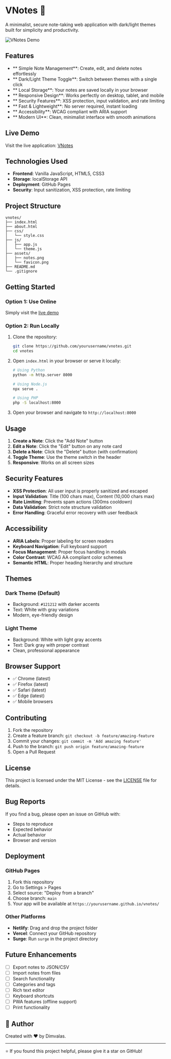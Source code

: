 # VNotes 📝

A minimalist, secure note-taking web application with dark/light themes built for simplicity and productivity.

![VNotes Demo](assets/demo.gif)

## Features

- ** Simple Note Management**: Create, edit, and delete notes effortlessly
- ** Dark/Light Theme Toggle**: Switch between themes with a single click
- ** Local Storage**: Your notes are saved locally in your browser
- ** Responsive Design**: Works perfectly on desktop, tablet, and mobile
- ** Security Features**: XSS protection, input validation, and rate limiting
- ** Fast & Lightweight**: No server required, instant loading
- ** Accessibility**: WCAG compliant with ARIA support
- ** Modern UI**: Clean, minimalist interface with smooth animations

## Live Demo

Visit the live application: [VNotes](https://yourusername.github.io/vnotes/)

## Technologies Used

- **Frontend**: Vanilla JavaScript, HTML5, CSS3
- **Storage**: localStorage API
- **Deployment**: GitHub Pages
- **Security**: Input sanitization, XSS protection, rate limiting

##  Project Structure

```
vnotes/
├── index.html          
├── about.html          
├── css/
│   └── style.css       
├── js/
│   ├── app.js          
│   └── theme.js        
├── assets/
│   ├── notes.png       
│   └── favicon.png     
├── README.md           
└── .gitignore          
```

##  Getting Started

### Option 1: Use Online
Simply visit the [live demo](https://yourusername.github.io/vnotes/)

### Option 2: Run Locally
1. Clone the repository:
   ```bash
   git clone https://github.com/yourusername/vnotes.git
   cd vnotes
   ```

2. Open `index.html` in your browser or serve it locally:
   ```bash
   # Using Python
   python -m http.server 8000
   
   # Using Node.js
   npx serve .
   
   # Using PHP
   php -S localhost:8000
   ```

3. Open your browser and navigate to `http://localhost:8000`

##  Usage

1. **Create a Note**: Click the "Add Note" button
2. **Edit a Note**: Click the "Edit" button on any note card
3. **Delete a Note**: Click the "Delete" button (with confirmation)
4. **Toggle Theme**: Use the theme switch in the header
5. **Responsive**: Works on all screen sizes

##  Security Features

- **XSS Protection**: All user input is properly sanitized and escaped
- **Input Validation**: Title (100 chars max), Content (10,000 chars max)
- **Rate Limiting**: Prevents spam actions (300ms cooldown)
- **Data Validation**: Strict note structure validation
- **Error Handling**: Graceful error recovery with user feedback

##  Accessibility

- **ARIA Labels**: Proper labeling for screen readers
- **Keyboard Navigation**: Full keyboard support
- **Focus Management**: Proper focus handling in modals
- **Color Contrast**: WCAG AA compliant color schemes
- **Semantic HTML**: Proper heading hierarchy and structure

##  Themes

### Dark Theme (Default)
- Background: `#121212` with darker accents
- Text: White with gray variations
- Modern, eye-friendly design

### Light Theme
- Background: White with light gray accents
- Text: Dark gray with proper contrast
- Clean, professional appearance

##  Browser Support

- ✅ Chrome (latest)
- ✅ Firefox (latest)
- ✅ Safari (latest)
- ✅ Edge (latest)
- ✅ Mobile browsers

## Contributing

1. Fork the repository
2. Create a feature branch: `git checkout -b feature/amazing-feature`
3. Commit your changes: `git commit -m 'Add amazing feature'`
4. Push to the branch: `git push origin feature/amazing-feature`
5. Open a Pull Request

##  License

This project is licensed under the MIT License - see the [LICENSE](LICENSE) file for details.

##  Bug Reports

If you find a bug, please open an issue on GitHub with:
- Steps to reproduce
- Expected behavior
- Actual behavior
- Browser and version

##  Deployment

### GitHub Pages
1. Fork this repository
2. Go to Settings > Pages
3. Select source: "Deploy from a branch"
4. Choose branch: `main`
5. Your app will be available at `https://yourusername.github.io/vnotes/`

### Other Platforms
- **Netlify**: Drag and drop the project folder
- **Vercel**: Connect your GitHub repository
- **Surge**: Run `surge` in the project directory

##  Future Enhancements

- [ ] Export notes to JSON/CSV
- [ ] Import notes from files
- [ ] Search functionality
- [ ] Categories and tags
- [ ] Rich text editor
- [ ] Keyboard shortcuts
- [ ] PWA features (offline support)
- [ ] Print functionality

## 👨 Author

Created with ❤️ by Dimvalas.

---

⭐ If you found this project helpful, please give it a star on GitHub!
